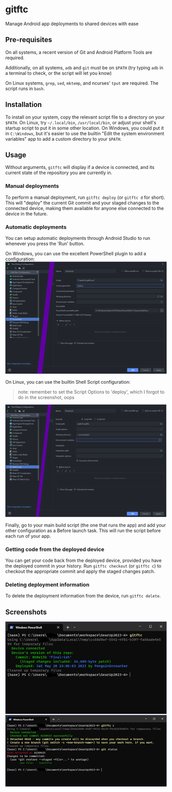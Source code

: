 # gitftc

Manage Android app deployments to shared devices with ease

## Pre-requisites

On all systems, a recent version of Git and Android Platform Tools are required.

Additionally, on all systems, `adb` and `git` must be on `$PATH`
(try typing `adb` in a terminal to check, or the script will let you know)

On Linux systems, `grep`, `sed`, `mktemp`, and ncurses' `tput` are required.
The script runs in `bash`.

## Installation

To install on your system, copy the relevant script file to a directory on your `$PATH`.
On Linux, try `~/.local/bin`, `/usr/local/bin`, or adjust your shell's startup script to put it in some other location.
On Windows, you could put it in `C:\Windows`, but it's easier to use the builtin "Edit the system environment variables" app to add a custom directory to your `$PATH`.

## Usage

Without arguments, `gitftc` will display if a device is connected, and
its current state of the repository you are currently in.

### Manual deployments

To perform a manual deployment, run `gitftc deploy` (or `gitftc d` for short). This will
"deploy" the current Git commit and your staged changes to the connected device, making
them available for anyone else connected to the device in the future.

### Automatic deployments

You can setup automatic deployments through Android Studio to run whenever you press the
'Run' button.

On Windows, you can use the excellent PowerShell plugin to add a configuration:
![](https://raw.githubusercontent.com/GearUp12499-org/gitftc/main/img/add_powershell_configuration.png)

On Linux, you can use the builtin Shell Script configuration:
> note: remember to set the Script Options to 'deploy', which I forgot to do in the screenshot, oops

![](https://raw.githubusercontent.com/GearUp12499-org/gitftc/main/img/add_shell_configuration.png)

Finally, go to your main build script (the one that runs the app) and add your
other configuration as a Before launch task. This will run the script before
each run of your app.

### Getting code from the deployed device

You can get your code back from the deployed device, provided you have the
deployed commit in your history. Run `gitftc checkout` (or `gitftc c`) to
checkout the appropriate commit and apply the staged changes patch.

### Deleting deployment information

To delete the deployment information from the device, run `gitftc delete`.

## Screenshots

![](https://raw.githubusercontent.com/GearUp12499-org/gitftc/main/img/example1.png)
![](https://raw.githubusercontent.com/GearUp12499-org/gitftc/main/img/example2.png)